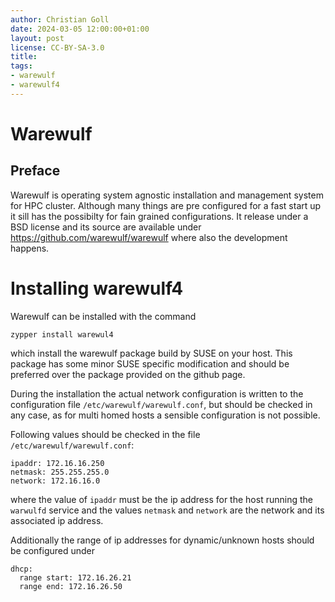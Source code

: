 ```yaml
---
author: Christian Goll
date: 2024-03-05 12:00:00+01:00
layout: post
license: CC-BY-SA-3.0
title: 
tags:
- warewulf
- warewulf4
---
```

# Warewulf
## Preface

Warewulf is operating system agnostic installation and management system for HPC
cluster. Although many things are pre configured for a fast start up it sill has
the possibilty for fain grained configurations.
It release under a BSD license and its source are available under
https://github.com/warewulf/warewulf
where also the development happens.

# Installing warewulf4

Warewulf can be installed with the command
```
zypper install warewul4
```
which install the warewulf package build by SUSE on your host. This package has
some minor SUSE specific modification and should be preferred over the package
provided on the github page.

During the installation the actual network configuration is written to the
configuration file `/etc/warewulf/warewulf.conf`, but should be checked in any
case, as for multi homed hosts a sensible configuration is not possible.

Following values should be checked in the file `/etc/warewulf/warewulf.conf`:
```
ipaddr: 172.16.16.250
netmask: 255.255.255.0
network: 172.16.16.0
``` 
where the value of `ipaddr` must be the ip address for the host running the
`warwulfd` service and the values `netmask` and `network` are the network and
its associated ip address.

Additionally the range of ip addresses for dynamic/unknown hosts should be
configured under 
```
dhcp:
  range start: 172.16.26.21
  range end: 172.16.26.50
```
